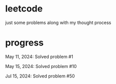 # leetcode
just some problems along with my thought process

# progress
May 11, 2024: Solved problem #1

May 15, 2024: Solved problem #10

Jul 15, 2024: Solved problem #50
